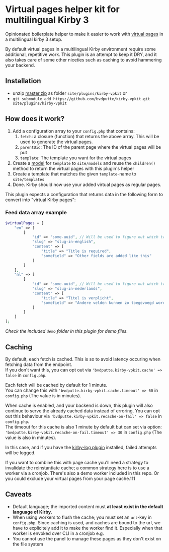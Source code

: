 # Virtual pages helper kit for multilingual Kirby 3

Opinionated boilerplate helper to make it easier to work with [virtual pages](https://getkirby.com/docs/guide/virtual-pages) in a multilingual kirby 3 setup.

By default virtual pages in a multilingual Kirby environment require some additional, repetitive work. This plugin is an attempt to keep it DRY, and it also takes care of some other niceties such as caching to avoid hammering your backend.

## Installation

- unzip [master.zip](https://github.com/bvdputte/kirby-vpkit/archive/master.zip) as folder `site/plugins/kirby-vpkit` or
- `git submodule add https://github.com/bvdputte/kirby-vpkit.git site/plugins/kirby-vpkit`

## How does it work?

1. Add a configuration array to your `config.php` that contains:
   1. `fetch`: a closure (function) that returns the above array. This will be used to generate the virtual pages.
   2. `parentUid`: The ID of the parent page where the virtual pages will be put
   3. `template`: The template you want for the virtual pages
2. Create a [model](https://getkirby.com/docs/guide/templates/page-models) for `template` to `site/models` and reuse the `children()` method to return the virtual pages with this plugin's helper
3. Create a template that matches the given `template`-name to `site/templates`
4. Done. Kirby should now use your added virtual pages as regular pages.

This plugin expects a configuration that returns data in the following form to convert into "virtual Kirby pages":

### Feed data array example

```php
$virtualPages = [
    "en" => [
        [
            "id" => "some-uuid", // Will be used to figure out which translations belong to eachother
            "slug" => "slug-in-english",
            "content" => [
                "title" => "Title is required",
                "somefield" => "Other fields are added like this"
            ]
        ]
    ],
    "nl" => [
        [
            "id" => "some-uuid", // Will be used to figure out which translations belong to eachother
            "slug" => "slug-in-nederlands",
            "content" => [
                "title" => "Titel is verplicht",
                "somefield" => "Andere velden kunnen zo toegevoegd worden."
            ]
        ]
    ]
];
```

_Check the included `demo` folder in this plugin for demo files._

## Caching

By default, each fetch is cached. This is so to avoid latency occuring when fetching data from the endpoint.\
If you don't want this, you can opt out via `'bvdputte.kirby-vpkit.cache' => false` in `config.php`.

Each fetch will be cached by default for 1 minute.\
You can change this with `'bvdputte.kirby-vpkit.cache.timeout' => 60` in `config.php` (The value is in minutes).

When cache is enabled, and your backend is down, this plugin will also continue to serve the already cached data instead of erroring. You can opt out this behaviour via `'bvdputte.kirby-vpkit.recache-on-fail' => false` in `config.php`.\
The timeout for this cache is also 1 minute by default but can set via option: `'bvdputte.kirby-vpkit.recache-on-fail.timeout' => 30` in `config.php` (The value is also in minutes).

In this case, and if you have the [kirby-log plugin](https://github.com/bvdputte/kirby-log) installed, failed attempts will be logged.

If you want to combine this with page cache you'll need a strategy to invalidate the reinstantiate cache; a common strategy here is to use a worker via a cronjob. There's also a demo worker included in this repo. Or you could exclude your virtual pages from your page cache.111

## Caveats

- Default language; the imported content must **at least exist in the default language of Kirby**.
- When using workers to flush the cache; you must set an `url`-key in `config.php`. Since caching is used, and caches are bound to the url, we have to explicitely add it to make the worker find it. Especially when that worker is envoked over CLI in a cronjob e.g.
- You cannot use the panel to manage these pages as they don't exist on the file system
